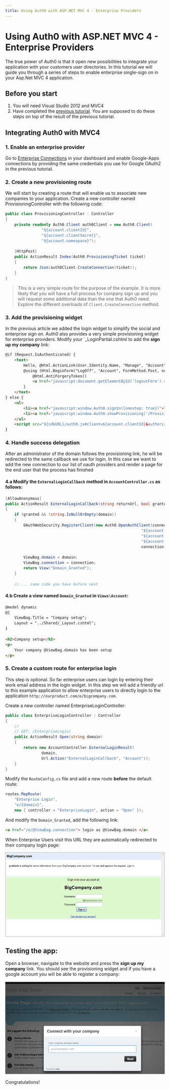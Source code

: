 ```yaml
---
title: Using Auth0 with ASP.NET MVC 4 - Enterprise Providers
---
```


# Using Auth0 with ASP.NET MVC 4 - Enterprise Providers

The true power of Auth0 is that it open new possibilities to integrate your application with your customers user directories. In this tutorial we will guide you through a series of steps to enable enterprise single-sign on in your Asp.Net MVC 4 application.

## Before you start

1. You will need Visual Studio 2012 and MVC4
2. Have completed the [previous tutorial](/server-platforms/aspnet). You are supposed to do these steps on top of the result of the previous tutorial.

## Integrating Auth0 with MVC4

### 1. Enable an enterprise provider

Go to [Enterprise Connections](${uiURL}/#/connections/enterprise) in your dashboard and enable Google-Apps connections by providing the same credentials you use for Google OAuth2 in the previous tutorial.

### 2. Create a new provisioning route

We will start by creating a route that will enable us to associate new companies to your application. Create a new controller named ProvisioningController with the following code:

```cs
public class ProvisioningController : Controller
{
    private readonly Auth0.Client auth0Client = new Auth0.Client(
                "${account.clientId}",
                "${account.clientSecret}",
                "${account.namespace}");

    [HttpPost]
    public ActionResult Index(Auth0.ProvisioningTicket ticket)
    {
        return Json(auth0Client.CreateConnection(ticket));
    }
}
```

> This is a very simple route for the purpose of the example. It is more likely that you will have a full process for company sign up and you will request some additional data than the one that Auth0 need. Explore the different overloads of `Client.CreateConnection` method.
>

### 3. Add the provisioning widget

In the previous article we added the login widget to simplify the social and enterprise sign on. Auth0 also provides a very simple provisioning widget for enterprise providers. Modify your `_LoginPartial.cshtml to add the **sign up my company** link:


```html
@if (Request.IsAuthenticated) {
    <text>
        Hello, @Html.ActionLink(User.Identity.Name, "Manage", "Account", routeValues: null, htmlAttributes: new { @class = "username", title = "Manage" })!
        @using (Html.BeginForm("LogOff", "Account", FormMethod.Post, new { id = "logoutForm" })) {
            @Html.AntiForgeryToken()
            <a href="javascript:document.getElementById('logoutForm').submit()">Log off</a>
        }
    </text>
} else {
    <ul>
        <li><a href="javascript:window.Auth0.signIn({onestep: true})">login</a></li>
        <li><a href="javascript:window.Auth0.showProvisioning('/Provisioning')">sign up my company</a></li>
    </ul>
    <script src="${sdkURL}/auth0.js#client=${account.clientId}&authorize_url=/Account/Auth0Login"></script>
}
```

### 4. Handle success delegation

After an administrator of the domain follows the provisioning link, he will be redirected to the same callback we use for login. In this case we want to add the new connection to our list of oauth providers and render a page for the end user that the process has finished

#### 4.a Modify the `ExternalLoginCallback` method in `AccountController.cs` as follows:

```cs
[AllowAnonymous]
public ActionResult ExternalLoginCallback(string returnUrl, bool granted, string domain, string connection)
{
    if (granted && !string.IsNullOrEmpty(domain))
    {
        OAuthWebSecurity.RegisterClient(new Auth0.OpenAuthClient(connection,
                                                            "${account.clientId}",
                                                            "${account.clientSecret}",
                                                            "${account.namespace}",
                                                            connection), connection, new Dictionary<string, object>());

        ViewBag.domain = domain;
        ViewBag.connection = connection;
        return View("Domain_Granted");
    }

    //.... same code you have before next
```

#### 4.b Create a view named `Domain_Granted` in `Views\Account`:

```html
@model dynamic
@{
    ViewBag.Title = "Company setup";
    Layout = "../Shared/_Layout.cshtml";
}

<h2>Company setup</h2>
<p>
    Your company @ViewBag.domain has been setup
</p>
```


### 5. Create a custom route for enterprise login

This step is optional. So far enterprise users can login by entering their work email address in the login widget. In this step we will add a friendly url to this example application to allow enterprise users to directly login to the application `http://ourproduct.com/e/bigcompany.com`.


Create a new controller named EnterpriseLoginController:

```cs
public class EnterpriseLoginController : Controller
{
    //
    // GET: /EnterpriseLogin/
    public ActionResult Open(string domain)
    {
        return new AccountController.ExternalLoginResult(
                domain,
                Url.Action("ExternalLoginCallback", "Account"));
    }
}
```


Modify the `RouteConfig.cs` file and add a new route **before** the default route:

```cs
routes.MapRoute(
    "Enterprise Login",
    "e/{domain}",
    new { controller = "EnterpriseLogin", action = "Open" });
```

And modify the `Domain_Granted`, add the following link:

```html
<a href="/e/@ViewBag.connection"> login as @ViewBag.domain </a>
```

When Enterprise Users visit this URL they are automatically redirected to their company login page:

![](/media/articles/tutorials/mvc-tutorial-enterprise/enterprise-login.png)

## Testing the app:

Open a browser, navigate to the website and press the **sign up my company** link. You should see the provisioning widget and if you have a google account you will be able to register a company:

![](/media/articles/tutorials/mvc-tutorial-enterprise/widget-prov-in-aspnet.png)

Congratulations!
